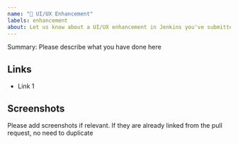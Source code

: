 ```yaml
---
name: "🚀 UI/UX Enhancement"
labels: enhancement
about: Let us know about a UI/UX enhancement in Jenkins you've submitted!
---
```


Summary: Please describe what you have done here

## Links 

<!-- Link the related pull requests, documentation pages and other materials. -->

* Link 1

## Screenshots

Please add screenshots if relevant.
If they are already linked from the pull request, no need to duplicate
